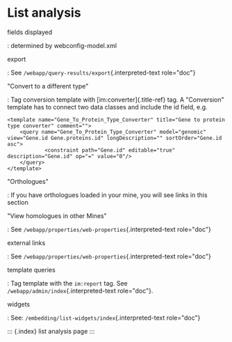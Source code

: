 List analysis
=============

fields displayed

:   determined by webconfig-model.xml

export

:   See `/webapp/query-results/export`{.interpreted-text role="doc"}

\"Convert to a different type\"

:   Tag conversion template with [im:converter]{.title-ref} tag. A
    \"Conversion\" template has to connect two data classes and include
    the id field, e.g.

``` {.xml}
<template name="Gene_To_Protein_Type_Converter" title="Gene to protein type converter" comment="">
    <query name="Gene_To_Protein_Type_Converter" model="genomic" view="Gene.id Gene.proteins.id" longDescription="" sortOrder="Gene.id asc">
            <constraint path="Gene.id" editable="true" description="Gene.id" op="=" value="0"/>
    </query>
</template>
```

\"Orthologues\"

:   If you have orthologues loaded in your mine, you will see links in
    this section

\"View homologues in other Mines\"

:   See `/webapp/properties/web-properties`{.interpreted-text
    role="doc"}

external links

:   See `/webapp/properties/web-properties`{.interpreted-text
    role="doc"}

template queries

:   Tag template with the `im:report` tag. See
    `/webapp/admin/index`{.interpreted-text role="doc"}.

widgets

:   See: `/embedding/list-widgets/index`{.interpreted-text role="doc"}

::: {.index}
list analysis page
:::
